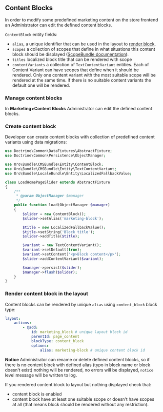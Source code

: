 Content Blocks
-----

In order to modify some predefined marketing content on the store frontend
an Administrator can edit the defined content blocks.

`ContentBlock` entity fields:
- `alias`, a unique identifier that can be used in the layout to [render block](#render-content-block-in-the-layout).
- `scopes` a collection of scopes that define in what situations this content block should be displayed 
([ScopeBundle documentation](https://github.com/orocrm/platform/blob/master/src/Oro/Bundle/ScopeBundle/README.md)).
- `titles` localized block title that can be rendered with scope
- `contentVariants` a collection of `TextContentVariant` entities. Each of Content Variant can have scopes that define 
when it should be rendered. Only one content variant with the most suitable scope will be rendered at the same time. 
If there is no suitable content variants the default one will be rendered.

 
### Manage content blocks

In **Marketing>Content Blocks** Administrator can edit the defined content blocks.

### Create content block 

Developer can create content blocks with collection of predefined content variants using data migrations:

```php
use Doctrine\Common\DataFixtures\AbstractFixture;
use Doctrine\Common\Persistence\ObjectManager;

use Oro\Bundle\CMSBundle\Entity\ContentBlock;
use Oro\Bundle\CMSBundle\Entity\TextContentVariant;
use Oro\Bundle\LocaleBundle\Entity\LocalizedFallbackValue;

class LoadHomePageSlider extends AbstractFixture
{
    /**
     * @param ObjectManager $manager
     */
    public function load(ObjectManager $manager)
    {
        $slider = new ContentBlock();
        $slider->setAlias('marketing-block');

        $title = new LocalizedFallbackValue();
        $title->setString('Block title');
        $slider->addTitle($title);

        $variant = new TextContentVariant();
        $variant->setDefault(true);
        $variant->setContent('<p>Block content</p>');
        $slider->addContentVariant($variant);

        $manager->persist($slider);
        $manager->flush($slider);
    }
}
```

### Render content block in the layout

Content blocks can be rendered by unique `alias` using `content_block` block type:
 
```yaml
layout:
    actions:
        - @add:
            id: marketing_block # unique layout block id
            parentId: page_content
            blockType: content_block
            options:
                alias: marketing-block # unique content block id
```
**Notice**
Administrator can rename or delete defined content blocks, so if there is no content block with defined alias (typo in block name or block doesn't exist) nothing will be rendered, no errors will be displayed, `notice` level message will be written to log.

If you rendered content block to layout but nothing displayed check that:
 - content block is enabled
 - content block have at least one suitable scope or doesn't have scopes at all (that means block should be rendered without any restriction).
